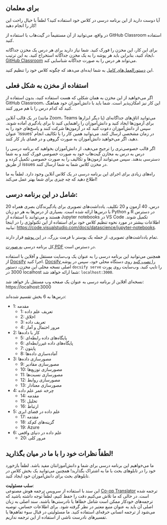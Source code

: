 <!--
CO_OP_TRANSLATOR_METADATA:
{
  "original_hash": "87f157ea00d36c1d12c14390d9852b50",
  "translation_date": "2025-08-23T23:17:53+00:00",
  "source_file": "for-teachers.md",
  "language_code": "fa"
}
-->
## برای معلمان

آیا دوست دارید از این برنامه درسی در کلاس خود استفاده کنید؟ لطفاً با خیال راحت این کار را انجام دهید!

در واقع، می‌توانید از آن مستقیماً در گیت‌هاب با استفاده از GitHub Classroom استفاده کنید.

برای این کار، این مخزن را فورک کنید. شما نیاز دارید برای هر درس یک مخزن جداگانه ایجاد کنید، بنابراین باید هر پوشه را به یک مخزن جداگانه استخراج کنید. به این ترتیب، [GitHub Classroom](https://classroom.github.com/classrooms) می‌تواند هر درس را به صورت جداگانه شناسایی کند.

این [دستورالعمل‌های کامل](https://github.blog/2020-03-18-set-up-your-digital-classroom-with-github-classroom/) به شما ایده‌ای می‌دهد که چگونه کلاس خود را تنظیم کنید.

## استفاده از مخزن به شکل فعلی

اگر می‌خواهید از این مخزن به همان شکلی که هست استفاده کنید، بدون استفاده از GitHub Classroom، این کار نیز امکان‌پذیر است. شما باید با دانش‌آموزان خود هماهنگ کنید که کدام درس را با هم مرور کنند.

در یک قالب آنلاین (مانند Zoom، Teams یا دیگر ابزارها) می‌توانید اتاق‌های جداگانه‌ای برای آزمون‌ها ایجاد کنید و دانش‌آموزان را راهنمایی کنید تا برای یادگیری آماده شوند. سپس از دانش‌آموزان دعوت کنید که در آزمون‌ها شرکت کنند و پاسخ‌های خود را به عنوان 'issues' در زمان مشخصی ارسال کنند. می‌توانید همین کار را با تکالیف انجام دهید، اگر می‌خواهید دانش‌آموزان به صورت گروهی و در فضای باز کار کنند.

اگر قالب خصوصی‌تری را ترجیح می‌دهید، از دانش‌آموزان بخواهید که برنامه درسی را درس به درس به مخازن گیت‌هاب خود به صورت خصوصی فورک کنند و به شما دسترسی بدهند. سپس می‌توانند آزمون‌ها و تکالیف را به صورت خصوصی تکمیل کرده و از طریق issues در مخزن کلاس شما به شما ارسال کنند.

راه‌های زیادی برای اجرای این برنامه درسی در یک کلاس آنلاین وجود دارد. لطفاً به ما اطلاع دهید که چه چیزی برای شما بهتر عمل می‌کند!

## شامل در این برنامه درسی:

20 درس، 40 آزمون و 20 تکلیف. یادداشت‌های تصویری برای یادگیرندگان بصری همراه با درس‌ها ارائه شده است. بسیاری از درس‌ها به هر دو زبان Python و R در دسترس هستند و می‌توانند با استفاده از Jupyter notebooks در VS Code تکمیل شوند. اطلاعات بیشتر در مورد نحوه تنظیم کلاس خود برای استفاده از این تکنولوژی را در اینجا بیابید: https://code.visualstudio.com/docs/datascience/jupyter-notebooks.

تمام یادداشت‌های تصویری، از جمله یک پوستر با فرمت بزرگ، در [این پوشه](../../sketchnotes) قرار دارند.

کل برنامه درسی [به صورت PDF](../../pdf/readme.pdf) در دسترس است.

همچنین می‌توانید این برنامه درسی را به عنوان یک وب‌سایت مستقل و آفلاین با استفاده از [Docsify](https://docsify.js.org/#/) اجرا کنید. [Docsify را نصب کنید](https://docsify.js.org/#/quickstart) روی دستگاه محلی خود، سپس در پوشه اصلی نسخه محلی این مخزن، دستور `docsify serve` را تایپ کنید. وب‌سایت روی پورت 3000 در localhost شما ارائه خواهد شد: `localhost:3000`.

نسخه‌ای آفلاین از برنامه درسی به عنوان یک صفحه وب مستقل باز خواهد شد: https://localhost:3000

درس‌ها به 6 بخش تقسیم شده‌اند:

- 1: مقدمه
    - 1: تعریف علم داده
    - 2: اخلاق
    - 3: تعریف داده
    - 4: مرور احتمال و آمار
- 2: کار با داده‌ها
    - 5: پایگاه‌های داده رابطه‌ای
    - 6: پایگاه‌های داده غیررابطه‌ای
    - 7: پایتون
    - 8: آماده‌سازی داده‌ها
- 3: مصورسازی داده‌ها
    - 9: مصورسازی مقادیر
    - 10: مصورسازی توزیع‌ها
    - 11: مصورسازی نسبت‌ها
    - 12: مصورسازی روابط
    - 13: مصورسازی معنادار
- 4: چرخه عمر علم داده
    - 14: مقدمه
    - 15: تحلیل
    - 16: ارتباط
- 5: علم داده در فضای ابری
    - 17: مقدمه
    - 18: گزینه‌های کم‌کد
    - 19: Azure
- 6: علم داده در دنیای واقعی
    - 20: مرور کلی

## لطفاً نظرات خود را با ما در میان بگذارید!

ما می‌خواهیم این برنامه درسی برای شما و دانش‌آموزانتان مفید باشد. لطفاً بازخورد خود را در تابلوهای بحث با ما به اشتراک بگذارید! همچنین می‌توانید یک بخش کلاس در تابلوهای بحث برای دانش‌آموزان خود ایجاد کنید.

**سلب مسئولیت**:  
این سند با استفاده از سرویس ترجمه هوش مصنوعی [Co-op Translator](https://github.com/Azure/co-op-translator) ترجمه شده است. در حالی که ما تلاش می‌کنیم دقت را حفظ کنیم، لطفاً توجه داشته باشید که ترجمه‌های خودکار ممکن است شامل خطاها یا نادرستی‌ها باشند. سند اصلی به زبان اصلی آن باید به عنوان منبع معتبر در نظر گرفته شود. برای اطلاعات حساس، توصیه می‌شود از ترجمه انسانی حرفه‌ای استفاده کنید. ما مسئولیتی در قبال سوء تفاهم‌ها یا تفسیرهای نادرست ناشی از استفاده از این ترجمه نداریم.